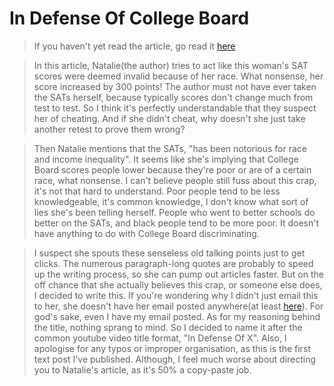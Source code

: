 In Defense Of College Board
===========================


>If you haven't yet read the article, go read it [here](www.theroot.com/college-board-under-fire-for-deciding-black-student-did-1831469686)

>In this article, Natalie(the author) tries to act like this woman's SAT scores were deemed invalid because of her race. What nonsense, her score increased by 300 points! The author must not have ever taken the SATs herself, because typically scores don't change much from test to test. So I think it's perfectly understandable that they suspect her of cheating. And if she didn't cheat, why doesn't she just take another retest to prove them wrong?

>Then Natalie mentions that the SATs, "has been notorious for race and income inequality". It seems like she's implying that College Board scores people lower because they're poor or are of a certain race, what nonsense. I can't believe people still fuss about this crap, it's not that hard to understand. Poor people tend to be less knowledgeable, it's common knowledge, I don't know what sort of lies she's been telling herself. People who went to better schools do better on the SATs, and black people tend to be more poor. It doesn't have anything to do with College Board discriminating.

>I suspect she spouts these senseless old talking points just to get clicks. The numerous paragraph-long quotes are probably to speed up the writing process, so she can pump out articles faster. But on the off chance that she actually believes this crap, or someone else does, I decided to write this. If you're wondering why I didn't just email this to her, she doesn't have her email posted anywhere(at least [here](www.kinja.com/natdegraff)). For god's sake, even I have my email posted. As for my reasoning behind the title, nothing sprang to mind. So I decided to name it after the common youtube video title format, "In Defense Of X". Also, I apologise for any typos or improper organisation, as this is the first text post I've published. Although, I feel much worse about directing you to Natalie's article, as it's 50% a copy-paste job.
